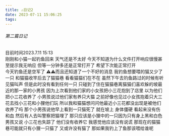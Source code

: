 ```yaml
---
title: ⚠日记2
date: 2023-07-11 15:06:25
tags:
---
```

<html>
<h6>第二篇日记</h6>
<body>
<div>
<p>目前时间2023.7.11 15:13<br>刚刚和小猫一起钓鱼回来 天气还是不太好 今天不知道为什么文件打开响应很慢甚至提示我无响应 但等一分钟多还是正常打开了 希望下次能正常打开<br>今天钓鱼还是空军了 <b>⚠&#x26A0</b>而且还知道了一个不好的消息 我钓鱼想要喂的猫又少了一只 和猫猫收竿后去了猫猫巷 看看猫猫们在不在 虽然下午去钓鱼路过的时候有听见猫叫声 但是此时没有看到任何一只 只碰到了住在猫猫巷离猫猫们喜欢躲的坡最近的那一家的小男孩 因为上次看到他们家的小女孩把小三花抱到了店里 以为他们把小三花收养了 小男孩说过他们家有养只大猫 之前好像也见过小女孩抱着只大三花去找小三花和小狸他们玩 所以我和猫猫想问问他最近小三花都没出现是被他们收养了吗 那个小男孩说他早上看到一只猫死了 就在坡上 身体僵硬 看起来没有伤和血 然后有人去叫警察把猫埋了 那只应该是小狸中的一只因为只有身上黑和白色 男孩又说 小三花也失踪了 他们没有收养它 我感觉他应该没有说谎 那现在的猫猫巷可能就只有小狸一只猫了 又或许没有猫了 那如果我钓上了鱼那该喂给谁呢</p>
</div>
</body>
</html>

